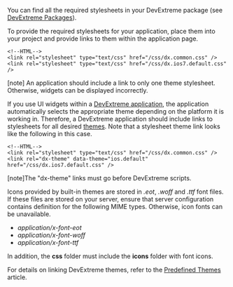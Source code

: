 You can find all the required stylesheets in your DevExtreme package (see [DevExtreme Packages](/concepts/Common/07%20DevExtreme%20Packages '/Documentation/Guide/Common/DevExtreme_Packages/')).

To provide the required stylesheets for your application, place them into your project and provide links to them within the application page.

    <!--HTML-->
    <link rel="stylesheet" type="text/css" href="/css/dx.common.css" />
    <link rel="stylesheet" type="text/css" href="/css/dx.ios7.default.css" />

[note] An application should include a link to only one theme stylesheet. Otherwise, widgets can be displayed incorrectly.

If you use UI widgets within a [DevExtreme application](/concepts/Common/05%20Introduction%20to%20DevExtreme/10%20Mobile%20Development/10%20Overview/20%20SPA%20Framework.md '/Documentation/Guide/Common/Introduction_to_DevExtreme/#Mobile_Development/Overview/SPA_Framework'), the application automatically selects the appropriate theme depending on the platform it is working in. Therefore, a DevExtreme application should include links to stylesheets for all desired [themes](/concepts/60%20Themes/10%20Predefined%20Themes '/Documentation/Guide/Themes/Predefined_Themes/'). Note that a stylesheet theme link looks like the following in this case.

    <!--HTML-->
    <link rel="stylesheet" type="text/css" href="/css/dx.common.css" />
    <link rel="dx-theme" data-theme="ios.default" href="/css/dx.ios7.default.css" />

[note]The "dx-theme" links must go before DevExtreme scripts.

Icons provided by built-in themes are stored in *.eot*, *.woff* and *.ttf* font files. If these files are stored on your server, ensure that server configuration contains definition for the following MIME types. Otherwise, icon fonts can be unavailable.

- *application/x-font-eot*
- *application/x-font-woff*
- *application/x-font-ttf*

In addition, the **css** folder must include the **icons** folder with font icons.

For details on linking DevExtreme themes, refer to the [Predefined Themes](/concepts/60%20Themes/10%20Predefined%20Themes '/Documentation/Guide/Themes/Predefined_Themes/') article.